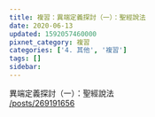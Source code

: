 ```yaml
---
title: 複習：異端定義探討（一）：聖經說法
date: 2020-06-13
updated: 1592057460000
pixnet_category: 複習
categories: ['4. 其他', '複習']
tags: []
sidebar: 
---
```


<p>異端定義探討（一）：聖經說法<br/>
<a href="/posts/269191656" target="_blank">/posts/269191656</a></p>
<p> </p>
